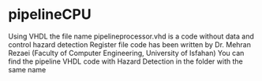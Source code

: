 # pipelineCPU
Using VHDL
the file name pipelineprocessor.vhd is a code without data and control hazard detection
Register file code has been written by Dr. Mehran Rezaei (Faculty of Computer Engineering, University of Isfahan)
You can find the pipeline VHDL code with Hazard Detection in the folder with the same name
